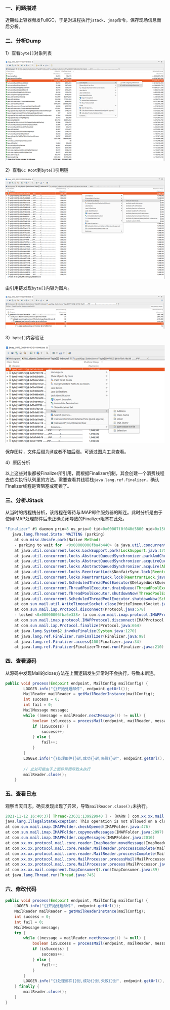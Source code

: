 ### 一、问题描述

近期线上容器频发FullGC，于是对进程执行`jstack`、`jmap`命令，保存现场信息而后分析。

### 二、分析Dump

1）查看`byte[]`对象列表

<img src="pic/image-20211113115456117.png" title="" alt="image-20211113115456117" data-align="center">

2）查看`GC Root`到`byte[]`引用链

<img src="pic/image-20211113115617684.png" title="" alt="image-20211113115617684" data-align="center">

由引用链发现`byte[]`内容为图片。

<img src="pic/image-20211113115712955.png" title="" alt="image-20211113115712955" data-align="center">

3）`byte[]`内容验证

<img src="pic/image-20211113115652375.png" title="" alt="image-20211113115652375" data-align="center">

保存图片，文件后缀为jif或者不加后缀。可通过图片工具查看。

4）原因分析

以上这些对象都被Finalizer所引用，而根据Finalizer机制，其会创建一个消费线程去依次执行队列里的方法。需要查看其线程栈`java.lang.ref.Finalizer`，确认Finalizer线程是否阻塞或死锁了。

### 三、分析JStack

从当时的线程栈分析，该线程在等待与IMAP邮件服务器的断连。此时分析是由于使用IMAP处理邮件后未正确关闭导致的Finalizer阻塞在此处。

```java
"Finalizer" #3 daemon prio=8 os_prio=0 tid=0x00007f0f040d5800 nid=0x156c waiting on condition [0x00007f0ee442f000]
   java.lang.Thread.State: WAITING (parking)
    at sun.misc.Unsafe.park(Native Method)
    - parking to wait for  <0x00000006fba4b440> (a java.util.concurrent.locks.ReentrantLock$NonfairSync)
    at java.util.concurrent.locks.LockSupport.park(LockSupport.java:175)
    at java.util.concurrent.locks.AbstractQueuedSynchronizer.parkAndCheckInterrupt(AbstractQueuedSynchronizer.java:836)
    at java.util.concurrent.locks.AbstractQueuedSynchronizer.acquireQueued(AbstractQueuedSynchronizer.java:870)
    at java.util.concurrent.locks.AbstractQueuedSynchronizer.acquire(AbstractQueuedSynchronizer.java:1199)
    at java.util.concurrent.locks.ReentrantLock$NonfairSync.lock(ReentrantLock.java:209)
    at java.util.concurrent.locks.ReentrantLock.lock(ReentrantLock.java:285)
    at java.util.concurrent.ScheduledThreadPoolExecutor$DelayedWorkQueue.drainTo(ScheduledThreadPoolExecutor.java:1184)
    at java.util.concurrent.ThreadPoolExecutor.drainQueue(ThreadPoolExecutor.java:854)
    at java.util.concurrent.ThreadPoolExecutor.shutdownNow(ThreadPoolExecutor.java:1422)
    at java.util.concurrent.ScheduledThreadPoolExecutor.shutdownNow(ScheduledThreadPoolExecutor.java:786)
    at com.sun.mail.util.WriteTimeoutSocket.close(WriteTimeoutSocket.java:273)
    at com.sun.mail.iap.Protocol.disconnect(Protocol.java:578)
    - locked <0x00000006fba6e338> (a com.sun.mail.imap.protocol.IMAPProtocol)
    at com.sun.mail.imap.protocol.IMAPProtocol.disconnect(IMAPProtocol.java:461)
    at com.sun.mail.iap.Protocol.finalize(Protocol.java:664)
    at java.lang.System$2.invokeFinalize(System.java:1270)
    at java.lang.ref.Finalizer.runFinalizer(Finalizer.java:98)
    at java.lang.ref.Finalizer.access$100(Finalizer.java:34)
    at java.lang.ref.Finalizer$FinalizerThread.run(Finalizer.java:210)
```

### 四、查看源码

从源码中发现Mail的close方法在上面逻辑发生异常时不会执行，导致未断连。

```java
public void process(Endpoint endpoint, MailConfig mailConfig) {
        LOGGER.info("{}开始处理邮件", endpoint.getUrl());
        MailReader mailReader = getMailReaderInstance(mailConfig);
        int success = 0;
        int fail = 0;
        MailMessage message;
        while ((message = mailReader.nextMessage()) != null) {
            boolean isSuccess = processMail(endpoint, mailReader, message);
            if (isSuccess) {
                success++;
            } else {
                fail++;
            }
        }
        LOGGER.info("{}处理邮件{}封,成功{}封,失败{}封", endpoint.getUrl(), success + fail, success, fail);

        // 此处可能由于上面异常而导致未执行
        mailReader.close();
    }
```

### 五、查看日志

观察当天日志，确实发现出现了异常，导致`mailReader.close();`未执行。

```java
2021-11-12 16:40:37[ Thread-23631:139929940 ] - [WARN ] com.xx.xx.mail.component.ImapConsumer-run:91 - 处理邮件失败，错误消息为:This operation is not allowed on a closed folder
java.lang.IllegalStateException: This operation is not allowed on a closed folder
at com.sun.mail.imap.IMAPFolder.checkOpened(IMAPFolder.java:476)
at com.sun.mail.imap.IMAPFolder.copymoveMessages(IMAPFolder.java:2097)
at com.sun.mail.imap.IMAPFolder.copyMessages(IMAPFolder.java:2016)
at com.xx.xx.protocol.mail.core.reader.ImapReader.moveMessage(ImapReader.java:55)
at com.xx.xx.protocol.mail.core.reader.MailReader.proccessComplete(MailReader.java:97)
at com.xx.xx.protocol.mail.core.reader.MailReader.proccessComplete(MailReader.java:85)
at com.xx.xx.protocol.mail.core.MailProcessor.processMail(MailProcessor.java:69)
at com.xx.xx.protocol.mail.core.MailProcessor.process(MailProcessor.java:35)
at com.xx.xx.mail.component.ImapConsumer$1.run(ImapConsumer.java:89)
at java.lang.Thread.run(Thread.java:745)
```

### 六、修改代码

```java
public void process(Endpoint endpoint, MailConfig mailConfig) {
    LOGGER.info("{}开始处理邮件", endpoint.getUrl());
    MailReader mailReader = getMailReaderInstance(mailConfig);
    int success = 0;
    int fail = 0;
    MailMessage message;
    try {
        while ((message = mailReader.nextMessage()) != null) {
            boolean isSuccess = processMail(endpoint, mailReader, message);
            if (isSuccess) {
                success++;
            } else {
                fail++;
            }
        }
        LOGGER.info("{}处理邮件{}封,成功{}封,失败{}封", endpoint.getUrl(), success + fail, success, fail);
    } finally {
        mailReader.close();
    }
}
```
